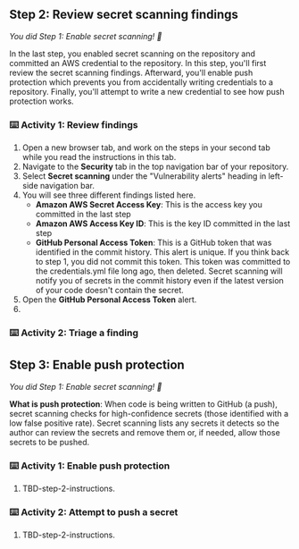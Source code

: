 <!--
  <<< Author notes: Step 2 >>>
  Start this step by acknowledging the previous step.
  Define terms and link to docs.github.com.
  TBD-step-2-notes.
-->

## Step 2: Review secret scanning findings

_You did Step 1: Enable secret scanning! :tada:_

In the last step, you enabled secret scanning on the repository and committed an AWS credential to the repository.  In this step, you'll first review the secret scanning findings. Afterward, you'll enable push protection which prevents you from accidentally writing credentials to a repository. Finally, you'll attempt to write a new credential to see how push protection works.

### :keyboard: Activity 1: Review findings

1. Open a new browser tab, and work on the steps in your second tab while you read the instructions in this tab.
2. Navigate to the **Security** tab in the top navigation bar of your repository.
3. Select **Secret scanning** under the "Vulnerability alerts" heading in left-side navigation bar.
4. You will see three different findings listed here.
   - **Amazon AWS Secret Access Key**: This is the access key you committed in the last step
   - **Amazon AWS Access Key ID**: This is the key ID committed in the last step
   - **GitHub Personal Access Token**: This is a GitHub token that was identified in the commit history. This alert is unique. If you think back to step 1, you did not commit this token. This token was committed to the credentials.yml file long ago, then deleted. Secret scanning will notify you of secrets in the commit history even if the latest version of your code doesn't contain the secret.
5. Open the **GitHub Personal Access Token** alert. 
6.   


### :keyboard: Activity 2: Triage a finding


## Step 3: Enable push protection

_You did Step 1: Enable secret scanning! :tada:_

**What is push protection**: When code is being written to GitHub (a push), secret scanning checks for high-confidence secrets (those identified with a low false positive rate). Secret scanning lists any secrets it detects so the author can review the secrets and remove them or, if needed, allow those secrets to be pushed.
### :keyboard: Activity 1: Enable push protection

1. TBD-step-2-instructions.

### :keyboard: Activity 2: Attempt to push a secret

1. TBD-step-2-instructions.
